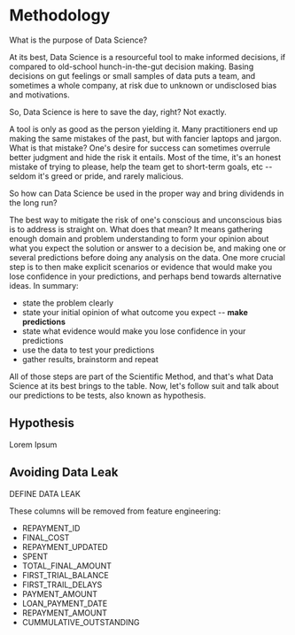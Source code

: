 # Methodology

What is the purpose of Data Science?

At its best, Data Science is a resourceful tool to make informed decisions, if compared to old-school hunch-in-the-gut decision making. Basing decisions on gut feelings or small samples of data puts a team, and sometimes a whole company, at risk due to unknown or undisclosed bias and motivations.

So, Data Science is here to save the day, right? Not exactly.

A tool is only as good as the person yielding it. Many practitioners end up making the same mistakes of the past, but with fancier laptops and jargon. What is that mistake? One's desire for success can sometimes overrule better judgment and hide the risk it entails. Most of the time, it's an honest mistake of trying to please, help the team get to short-term goals, etc -- seldom it's greed or pride, and rarely malicious.

So how can Data Science be used in the proper way and bring dividends in the long run?

The best way to mitigate the risk of one's conscious and unconscious bias is to address is straight on. What does that mean? It means gathering enough domain and problem understanding to form your opinion about what you expect the solution or answer to a decision be, and making one or several predictions before doing any analysis on the data. One more crucial step is to then make explicit scenarios or evidence that would make you lose confidence in your predictions, and perhaps bend towards alternative ideas. In summary:
 - state the problem clearly
 - state your initial opinion of what outcome you expect -- **make predictions**
 - state what evidence would make you lose confidence in your predictions
 - use the data to test your predictions
 - gather results, brainstorm and repeat

All of those steps are part of the Scientific Method, and that's what Data Science at its best brings to the table. Now, let's follow suit and talk about our predictions to be tests, also known as hypothesis.

## Hypothesis
Lorem Ipsum

## Avoiding Data Leak
DEFINE DATA LEAK

These columns will be removed from feature engineering:
 - REPAYMENT_ID
 - FINAL_COST
 - REPAYMENT_UPDATED
 - SPENT
 - TOTAL_FINAL_AMOUNT
 - FIRST_TRIAL_BALANCE
 - FIRST_TRAIL_DELAYS
 - PAYMENT_AMOUNT
 - LOAN_PAYMENT_DATE
 - REPAYMENT_AMOUNT
 - CUMMULATIVE_OUTSTANDING
 